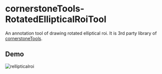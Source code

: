 # cornerstoneTools-RotatedEllipticalRoiTool


An annotation tool of drawing rotated elliptical roi. It is 3rd party library of [cornerstoneTools](https://github.com/cornerstonejs/cornerstoneTools).

## Demo

![rellipticalroi](https://user-images.githubusercontent.com/3329885/58860190-87c5d480-86e6-11e9-9564-018ad626ae30.gif)

